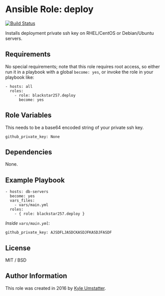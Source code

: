 # Ansible Role: deploy

[![Build Status](https://travis-ci.org/blackstar257/ansible-deploy.svg?branch=master)](https://travis-ci.org/blackstar257/ansible-deploy)

Installs deployment private ssh key on RHEL/CentOS or Debian/Ubuntu servers.

## Requirements

No special requirements; note that this role requires root access, so either run it in a playbook with a global `become: yes`, or invoke the role in your playbook like:

    - hosts: all
      roles:
        - role: blackstar257.deploy
          become: yes

## Role Variables

This needs to be a base64 encoded string of your private ssh key.

    github_private_key: None

## Dependencies

None.

## Example Playbook

    - hosts: db-servers
      become: yes
      vars_files:
        - vars/main.yml
      roles:
        - { role: blackstar257.deploy }

*Inside `vars/main.yml`*:

    github_private_key: AJSDFLJASDCKASDJFKASDJFASDF

## License

MIT / BSD

## Author Information

This role was created in 2016 by [Kyle Umstatter](https://blackstar257.github.io/).
